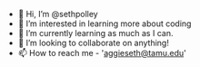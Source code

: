 - 👋 Hi, I’m @sethpolley
- 👀 I’m interested in learning more about coding
- 🌱 I’m currently learning as much as I can.
- 💞️ I’m looking to collaborate on anything!
- 📫 How to reach me - 'aggieseth@tamu.edu'

<!---
sethpolley/sethpolley is a ✨ special ✨ repository because its `README.md` (this file) appears on your GitHub profile.
You can click the Preview link to take a look at your changes.
--->
